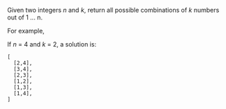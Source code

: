 Given two integers *n* and *k*, return all possible combinations of *k* numbers out of 1 ... n.

For example,

If *n* = 4 and *k* = 2, a solution is:

```
[
  [2,4],
  [3,4],
  [2,3],
  [1,2],
  [1,3],
  [1,4],
]
```
